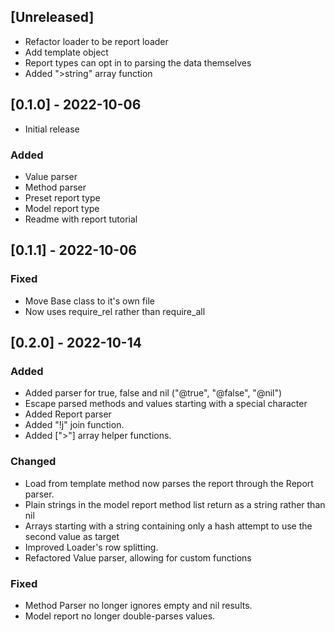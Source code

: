 ## [Unreleased]
- Refactor loader to be report loader
- Add template object
- Report types can opt in to parsing the data themselves
- Added ">string" array function

## [0.1.0] - 2022-10-06
- Initial release

### Added
- Value parser
- Method parser
- Preset report type
- Model report type
- Readme with report tutorial

## [0.1.1] - 2022-10-06
### Fixed
- Move Base class to it's own file
- Now uses require_rel rather than require_all

## [0.2.0] - 2022-10-14
### Added
- Added parser for true, false and nil ("@true", "@false", "@nil")
- Escape parsed methods and values starting with a special character
- Added Report parser
- Added "!j" join function.
- Added [">"] array helper functions.

### Changed
- Load from template method now parses the report through the Report parser.
- Plain strings in the model report method list return as a string rather than nil
- Arrays starting with a string containing only a hash attempt to use the second value as target
- Improved Loader's row splitting.
- Refactored Value parser, allowing for custom functions

### Fixed
- Method Parser no longer ignores empty and nil results.
- Model report no longer double-parses values.